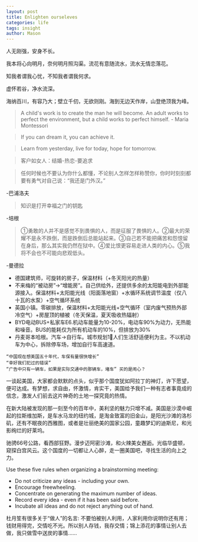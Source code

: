 ```yaml
---
layout: post
title: Enlighten ourseleves
categories: life
tags: insight
author: Mason
---
```


人无刚强，安身不长。

我本将心向明月，奈何明月照沟渠。流花有意随流水，流水无情恋落花。

知我者谓我心忧，不知我者谓我何求。

虚怀若谷，净水流深。

海纳百川，有容乃大；壁立千仞，无欲则刚。海到无边天作岸，山登绝顶我为峰。

> A child's work is to create the man he will become. An adult works to perfect the environment, but a child works to perfect himself. - Maria Montessori

> If you can dream it, you can achieve it.

> Learn from yesterday, live for today, hope for tomorrow.

> 客户如女人：结婚-热恋-要追求

> 任何时候也不要认为你什么都懂，不论别人怎样怎样称赞你，你时时刻刻都要有勇气对自己说：“我还是门外汉。” 

-巴浦洛夫

> 知识是打开幸福之门的钥匙 

-培根

> ①勇敢的人并不是感觉不到畏惧的人，而是征服了畏惧的人。②最大的荣耀不是永不跌倒，而是跌倒后总能站起来。③自己若不能把痛苦和怨恨留在身后，那么其实我仍然在狱中。④爱比恨更容易走进人类的内心。⑤我将不会也不可能向悲观低头。

-曼德拉

* 德国建筑师，可旋转的房子，保温材料（+冬天阳光的热量）
* 不来梅的“被动房”->“增能房”。自己供给外，还提供多余的太阳能电到外部能源接入。保温材料+太阳能光线（阳面落地窗）+水循环系统调节温度（仅八十瓦的水泵）+空气循环系统
* 英国小镇。零碳排放，保温材料+太阳能光线+空气循环（室内废气预热外部冷空气）+房屋顶的植被（冬天保温，夏天吸收热辐射）
* BYD电动BUS+私家车E6.机动车能量为10-20%，电动车90%为动力，无热能和噪音。BUS的能耗仅为所有机动车的10%，但排放为30%
* 丹麦哥本哈根。汽车->自行车。城市规划1⃣️人们生活舒适便利为主。不以机动车为中心，拆除停车场，增加自行车高速道。

```
“中国现在想美国五十年代，车保有量很快增长”
“幸好我们犯过的错误”
“广告中只有一辆车，如果是实际交通中的那辆车，堵车” 买的是闹心？
```

一谈起美国，大家都会默默的点头，似乎那个国度犹如阿拉丁的神灯，许下愿望，便可达成。有梦想，求自由，怀激情，肯实干，美国给予我们一种有志者事竟成的信念，激发人们前去这片神奇的土地一探究竟的热情。

在新大陆被发现的那一刻至今的百年中，美利坚的魅力只增不减。美国是沙漠中崛起的拉斯维加斯，是车水马龙的纽约城，是淘金致富的旧金山，是阳光沙滩的洛杉矶，还有不眠夜的西雅图，或者是壮丽绝美的国家公园，童趣梦幻的迪斯尼，和光影绚烂的好莱坞。

驰骋66号公路，看西部狂野。漫步迈阿密沙滩，和火辣美女邂逅。光临华盛顿，窥探白宫风云。这个国度的一切都让人心醉，走一圈美国吧，寻找生活的向上之力。

Use these five rules when organizing a brainstorming meeting:

* Do not criticize any ideas - including your own.
* Encourage freewheeling.
* Concentrate on generating the maximum number of ideas.
* Record every idea - even if it has been said before.
* Incubate all ideas and do not reject anything out of hand.

杜月笙有很多关于“做人”的名言: 不要怕被别人利用，人家利用你说明你还有用；钱财用得完，交情吃不光。所以别人存钱，我存交情；锦上添花的事情让别人去做，我只做雪中送炭的事情……
